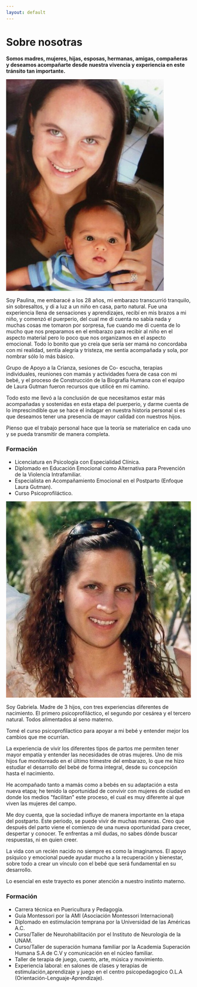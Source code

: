 ```yaml
---
layout: default
---
```


# Sobre nosotras




**Somos madres, mujeres, hijas, esposas, hermanas, amigas, compañeras y deseamos acompañarte desde nuestra vivencia y experiencia en este tránsito tan importante.**












![mi imagen](assets/images/Pau.jpg)     



Soy Paulina, me embaracé a los 28 años, mi embarazo transcurrió tranquilo, sin sobresaltos, y di a luz a un niño en casa, parto natural. Fue una experiencia llena de sensaciones y aprendizajes,  recibí en mis brazos a mi niño, y comenzó el puerperio, del cual me di cuenta no sabía nada y muchas cosas me tomaron por sorpresa, fue cuando me di cuenta de lo mucho que nos preparamos en el embarazo para recibir al niño en el aspecto material pero lo poco que nos organizamos en el aspecto emocional. Todo lo bonito que yo creía que sería ser mamá no concordaba con mi realidad, sentía alegría y tristeza, me sentía acompañada y sola, por nombrar sólo lo más básico.

Grupo de Apoyo a la Crianza, sesiones de Co- escucha, terapias individuales, reuniones con mamás y actividades fuera de casa con mi bebé,  y el proceso de Construcción de la Biografía Humana con el equipo de Laura Gutman fueron recursos que utilicé en mi camino.   

Todo esto me llevó a la conclusión de que necesitamos estar más acompañadas y sostenidas en esta etapa del puerperio, y darme cuenta de lo imprescindible que se hace el indagar en nuestra historia personal si es que deseamos tener una presencia de mayor calidad con nuestros hijos. 

Pienso que el trabajo personal hace que la teoría se materialice en cada uno y se pueda transmitir de manera completa. 


### Formación 

  * Licenciatura en Psicología con Especialidad Clínica. 
  * Diplomado en Educación Emocional como Alternativa para Prevención de la Violencia Intrafamiliar.
  * Especialista en Acompañamiento Emocional en el Postparto (Enfoque Laura Gutman).
  * Curso Psicoprofiláctico.
  
  





![mi imagen](assets/images/gabyj.jpg)
  


Soy Gabriela. Madre de 3 hijos, con tres experiencias diferentes de nacimiento. El primero  psicoprofiláctico, el segundo por cesárea y el tercero natural. Todos alimentados al seno materno.

Tomé el curso psicoprofilactico para apoyar a mi bebé y entender mejor los cambios que me ocurrían.

La experiencia de vivir los diferentes tipos de partos me permiten tener mayor empatía y entender  las necesidades de otras mujeres. Uno de mis hijos fue monitoreado en el último trimestre del embarazo, lo que me hizo estudiar el desarrollo del bebé de forma integral, desde su concepción hasta el nacimiento.  

He acompañado tanto a mamás como a bebés en su adaptación a esta nueva etapa; he tenido la oportunidad de convivir con mujeres de ciudad en donde los medios "facilitan" este proceso, el cual es muy diferente al que viven las mujeres del campo. 

Me  doy cuenta, que  la sociedad influye de manera importante en la etapa del postparto. Este periodo, se puede vivir de muchas maneras.  Creo que después del parto viene el comienzo de una nueva oportunidad para crecer, despertar y conocer. Te enfrentas a mil dudas, no sabes dónde buscar respuestas, ni en quien creer.  

La vida con un recién nacido no siempre es como la imaginamos. El apoyo psíquico y emocional puede ayudar mucho a la recuperación y bienestar, sobre todo a crear un vínculo con el bebé  que será fundamental  en su desarrollo. 

Lo esencial  en este trayecto es poner  atención a nuestro instinto materno.


### Formación

  * Carrera técnica en Puericultura y Pedagogía.
  * Guía Montessori por la AMI (Asociación Montessori Internacional) 
  * Diplomado en estimulación temprana por la Universidad de las Américas A.C. 
  * Curso/Taller de Neurohabilitación por el Instituto de Neurología de la UNAM.            
  * Curso/Taller de superación humana familiar por la Academia Superación Humana S.A de C.V y comunicación en el núcleo familiar.       
  * Taller de terapia de juego, cuento, arte, música y movimiento.
  * Experiencia laboral: en salones de clases y terapias de estimulación,aprendizaje y juego en el centro psicopedagogico O.L.A (Orientación-Lenguaje-Aprendizaje).



















 
